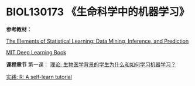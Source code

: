 # BIOL130173 《生命科学中的机器学习》
**参考教材：**

[The Elements of Statistical Learning: Data Mining, Inference, and Prediction](https://web.stanford.edu/~hastie/ElemStatLearn/printings/ESLII_print12.pdf)

[MIT Deep Learning Book](https://github.com/janishar/mit-deep-learning-book-pdf/blob/master/complete-book-pdf/deeplearningbook.pdf)

**课程章节**
第一课：
[理论: 生物医学背景的学生为什么和如何学习机器学习？](0_why_and_how.pptx)

[实践: R: A self-learn tutorial](https://www.nceas.ucsb.edu/files/scicomp/Dloads/RProgramming/BestFirstRTutorial.pdf)
